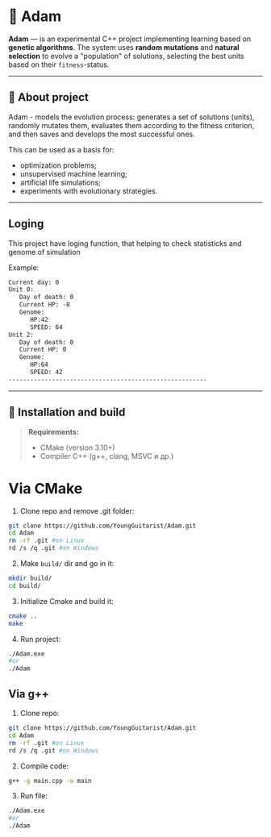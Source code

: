 # 🧬 Adam

**Adam** — is an experimental C++ project implementing learning based on **genetic algorithms**. The system uses **random mutations** and **natural selection** to evolve a "population" of solutions, selecting the best units based on their `fitness`-status.

---

## 📌 About project

Adam - models the evolution process: generates a set of solutions (units), randomly mutates them, evaluates them according to the fitness criterion, and then saves and develops the most successful ones.

This can be used as a basis for:
- optimization problems;
- unsupervised machine learning;
- artificial life simulations;
- experiments with evolutionary strategies.

---

## Loging
This project have loging function, that helping to check statisticks and genome of simulation

Example:
```txt
Current day: 0
Unit 0:
   Day of death: 0
   Current HP: -8
   Genome: 
      HP:42
      SPEED: 64
Unit 2:
   Day of death: 0
   Current HP: 0
   Genome: 
      HP:64
      SPEED: 42
------------------------------------------------------- 
```

---

## 🔧 Installation and build

> **Requirements:**  
> - CMake (version 3.10+)  
> - Compiler C++ (g++, clang, MSVC и др.)


# Via CMake
1. Clone repo and remove .git folder:
```bash 
git clone https://github.com/YoungGuitarist/Adam.git
cd Adam
rm -rf .git #on Linux
rd /s /q .git #on Windows
```

2. Make `build/` dir and go in it:
```bash
mkdir build/
cd build/
```

3. Initialize Cmake and build it:
```bash
cmake ..
make
```

4. Run project:
```bash
./Adam.exe
#or
./Adam
```


## Via g++
1. Clone repo:
```bash
git clone https://github.com/YoungGuitarist/Adam.git
cd Adam
rm -rf .git #on Linux
rd /s /q .git #on Windows
```

2. Compile code:
```bash
g++ -g main.cpp -o main
```

3. Run file:
```bash
./Adam.exe
#or
./Adam
```